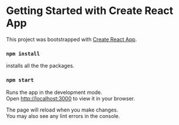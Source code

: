 # Getting Started with Create React App

This project was bootstrapped with [Create React App](https://github.com/facebook/create-react-app).

### `npm install`

installs all the the packages. 

### `npm start`

Runs the app in the development mode.\
Open [http://localhost:3000](http://localhost:3000) to view it in your browser.

The page will reload when you make changes.\
You may also see any lint errors in the console.